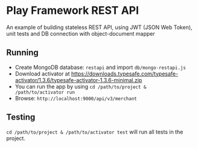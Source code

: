 # Play Framework REST API

An example of building stateless REST API, using JWT (JSON Web Token), unit tests and DB connection with object-document mapper

## Running

- Create MongoDB database: `restapi` and import `db/mongo-restapi.js`
- Download activator at https://downloads.typesafe.com/typesafe-activator/1.3.6/typesafe-activator-1.3.6-minimal.zip
- You can run the app by using `cd /path/to/project & /path/to/activator run`
- Browse: `http://localhost:9000/api/v3/merchant`

## Testing

`cd /path/to/project & /path/to/activator test` will run all tests in the project.
